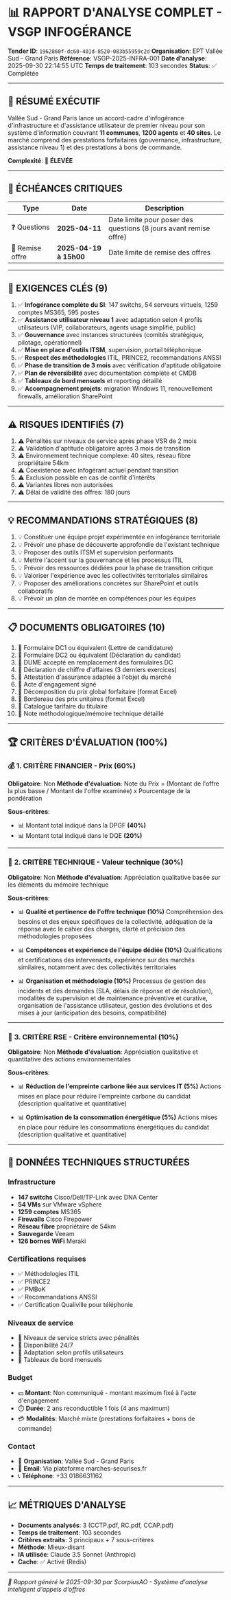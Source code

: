 # 📊 RAPPORT D'ANALYSE COMPLET - VSGP INFOGÉRANCE

**Tender ID**: `1962860f-dc60-401d-8520-083b55959c2d`
**Organisation**: EPT Vallée Sud - Grand Paris
**Référence**: VSGP-2025-INFRA-001
**Date d'analyse**: 2025-09-30 22:14:55 UTC
**Temps de traitement**: 103 secondes
**Status**: ✅ Complétée

---

## 📝 RÉSUMÉ EXÉCUTIF

Vallée Sud - Grand Paris lance un accord-cadre d'infogérance d'infrastructure et d'assistance utilisateur de premier niveau pour son système d'information couvrant **11 communes**, **1200 agents** et **40 sites**. Le marché comprend des prestations forfaitaires (gouvernance, infrastructure, assistance niveau 1) et des prestations à bons de commande.

**Complexité**: 🔴 **ÉLEVÉE**

---

## 📅 ÉCHÉANCES CRITIQUES

| Type | Date | Description |
|------|------|-------------|
| ❓ Questions | **2025-04-11** | Date limite pour poser des questions (8 jours avant remise offre) |
| 📮 Remise offre | **2025-04-19 à 15h00** | Date limite de remise des offres |

---

## 🎯 EXIGENCES CLÉS (9)

1. ✅ **Infogérance complète du SI**: 147 switchs, 54 serveurs virtuels, 1259 comptes MS365, 595 postes
2. ✅ **Assistance utilisateur niveau 1** avec adaptation selon 4 profils utilisateurs (VIP, collaborateurs, agents usage simplifié, public)
3. ✅ **Gouvernance** avec instances structurées (comités stratégique, pilotage, opérationnel)
4. ✅ **Mise en place d'outils ITSM**, supervision, portail téléphonique
5. ✅ **Respect des méthodologies** ITIL, PRINCE2, recommandations ANSSI
6. ✅ **Phase de transition de 3 mois** avec vérification d'aptitude obligatoire
7. ✅ **Plan de réversibilité** avec documentation complète et CMDB
8. ✅ **Tableaux de bord mensuels** et reporting détaillé
9. ✅ **Accompagnement projets**: migration Windows 11, renouvellement firewalls, amélioration SharePoint

---

## ⚠️ RISQUES IDENTIFIÉS (7)

1. ⚠️ Pénalités sur niveaux de service après phase VSR de 2 mois
2. ⚠️ Validation d'aptitude obligatoire après 3 mois de transition
3. ⚠️ Environnement technique complexe: 40 sites, réseau fibre propriétaire 54km
4. ⚠️ Coexistence avec infogérant actuel pendant transition
5. ⚠️ Exclusion possible en cas de conflit d'intérêts
6. ⚠️ Variantes libres non autorisées
7. ⚠️ Délai de validité des offres: 180 jours

---

## 💡 RECOMMANDATIONS STRATÉGIQUES (8)

1. 💡 Constituer une équipe projet expérimentée en infogérance territoriale
2. 💡 Prévoir une phase de découverte approfondie de l'existant technique
3. 💡 Proposer des outils ITSM et supervision performants
4. 💡 Mettre l'accent sur la gouvernance et les processus ITIL
5. 💡 Prévoir des ressources dédiées pour la phase de transition critique
6. 💡 Valoriser l'expérience avec les collectivités territoriales similaires
7. 💡 Proposer des améliorations concrètes sur SharePoint et outils collaboratifs
8. 💡 Prévoir un plan de montée en compétences pour les équipes

---

## 📋 DOCUMENTS OBLIGATOIRES (10)

1. 📄 Formulaire DC1 ou équivalent (Lettre de candidature)
2. 📄 Formulaire DC2 ou équivalent (Déclaration du candidat)
3. 📄 DUME accepté en remplacement des formulaires DC
4. 📄 Déclaration de chiffre d'affaires (3 derniers exercices)
5. 📄 Attestation d'assurance adaptée à l'objet du marché
6. 📄 Acte d'engagement signé
7. 📄 Décomposition du prix global forfaitaire (format Excel)
8. 📄 Bordereau des prix unitaires (format Excel)
9. 📄 Catalogue tarifaire du titulaire
10. 📄 Note méthodologique/mémoire technique détaillé

---

## 🏆 CRITÈRES D'ÉVALUATION (100%)

### 💰 **1. CRITÈRE FINANCIER - Prix (60%)**
**Obligatoire**: Non
**Méthode d'évaluation**: Note du Prix = (Montant de l'offre la plus basse / Montant de l'offre examinée) x Pourcentage de la pondération

**Sous-critères**:
- 📊 Montant total indiqué dans la DPGF **(40%)**
- 📊 Montant total indiqué dans le DQE **(20%)**

---

### 🔧 **2. CRITÈRE TECHNIQUE - Valeur technique (30%)**
**Obligatoire**: Non
**Méthode d'évaluation**: Appréciation qualitative basée sur les éléments du mémoire technique

**Sous-critères**:
- 📊 **Qualité et pertinence de l'offre technique (10%)**
  Compréhension des besoins et des enjeux spécifiques de la collectivité, adéquation de la réponse avec le cahier des charges, clarté et précision des méthodologies proposées

- 📊 **Compétences et expérience de l'équipe dédiée (10%)**
  Qualifications et certifications des intervenants, expérience sur des marchés similaires, notamment avec des collectivités territoriales

- 📊 **Organisation et méthodologie (10%)**
  Processus de gestion des incidents et des demandes (SLA, délais de réponse et de résolution), modalités de supervision et de maintenance préventive et curative, organisation de l'assistance utilisateur, gestion des évolutions et des mises à jour (anticipation des besoins, compatibilité)

---

### 🌱 **3. CRITÈRE RSE - Critère environnemental (10%)**
**Obligatoire**: Non
**Méthode d'évaluation**: Appréciation qualitative et quantitative des actions environnementales

**Sous-critères**:
- 📊 **Réduction de l'empreinte carbone liée aux services IT (5%)**
  Actions mises en place pour réduire l'empreinte carbone du candidat (description qualitative et quantitative)

- 📊 **Optimisation de la consommation énergétique (5%)**
  Actions mises en place pour réduire les consommations énergétiques du candidat (description qualitative et quantitative)

---

## 🔬 DONNÉES TECHNIQUES STRUCTURÉES

### Infrastructure
- **147 switchs** Cisco/Dell/TP-Link avec DNA Center
- **54 VMs** sur VMware vSphere
- **1259 comptes** MS365
- **Firewalls** Cisco Firepower
- **Réseau fibre** propriétaire de 54km
- **Sauvegarde** Veeam
- **126 bornes WiFi** Meraki

### Certifications requises
- ✅ Méthodologies ITIL
- ✅ PRINCE2
- ✅ PMBoK
- ✅ Recommandations ANSSI
- ✅ Certification Qualiville pour téléphonie

### Niveaux de service
- 🔄 Niveaux de service stricts avec pénalités
- 🔄 Disponibilité 24/7
- 🔄 Adaptation selon profils utilisateurs
- 🔄 Tableaux de bord mensuels

### Budget
- 💵 **Montant**: Non communiqué - montant maximum fixé à l'acte d'engagement
- ⏱️ **Durée**: 2 ans reconductible 1 fois (4 ans maximum)
- 💳 **Modalités**: Marché mixte (prestations forfaitaires + bons de commande)

### Contact
- 🏢 **Organisation**: Vallée Sud - Grand Paris
- 📧 **Email**: Via plateforme marches-securises.fr
- 📞 **Téléphone**: +33 0186631162

---

## 📈 MÉTRIQUES D'ANALYSE

- **Documents analysés**: 3 (CCTP.pdf, RC.pdf, CCAP.pdf)
- **Temps de traitement**: 103 secondes
- **Critères extraits**: 3 principaux + 7 sous-critères
- **Méthode**: Mieux-disant
- **IA utilisée**: Claude 3.5 Sonnet (Anthropic)
- **Cache**: ✅ Activé (Redis)

---

*📅 Rapport généré le 2025-09-30 par ScorpiusAO - Système d'analyse intelligent d'appels d'offres*
